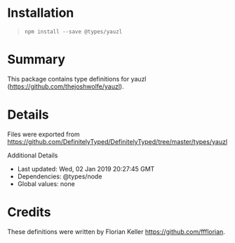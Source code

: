 # Installation
> `npm install --save @types/yauzl`

# Summary
This package contains type definitions for yauzl (https://github.com/thejoshwolfe/yauzl).

# Details
Files were exported from https://github.com/DefinitelyTyped/DefinitelyTyped/tree/master/types/yauzl

Additional Details
 * Last updated: Wed, 02 Jan 2019 20:27:45 GMT
 * Dependencies: @types/node
 * Global values: none

# Credits
These definitions were written by Florian Keller <https://github.com/ffflorian>.
